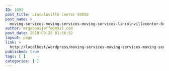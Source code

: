 ```yaml
---
ID: 1892
post_title: Lincolnville Center 04850
post_name: >
  moving-services-moving-services-moving-services-lincolnvillecenter-04850
author: mrgabonijeff@gmail.com
post_date: 2018-03-28 01:36:52
layout: page
link: >
  http://localhost/wordpress/moving-services-moving-services-moving-services-lincolnvillecenter-04850/
published: true
tags: [ ]
categories: [ ]
---
```

